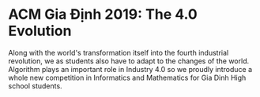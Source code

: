 # ACM Gia Định 2019: The 4.0 Evolution

Along with the world's transformation itself into the fourth industrial revolution, we as students also have to adapt to the changes of the world. Algorithm plays an important role in Industry 4.0 so we proudly introduce a whole new competition in Informatics and Mathematics for Gia Dinh High school students.
